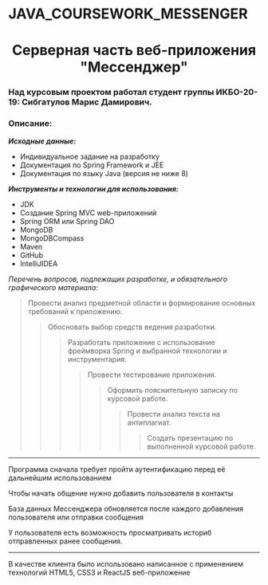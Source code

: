 # JAVA_COURSEWORK_MESSENGER

<h1 align ="center">Серверная часть веб-приложения "Мессенджер"</h1>

### Над курсовым проектом работал студент группы ИКБО-20-19: Сибгатулов Марис Дамирович.

### Описание:

***Исходные данные:***

- Индивидуальное задание на разработку
- Документация по Spring Framework и JEE
- Документация по языку Java (версия не ниже 8)

***Инструменты и технологии для использования:***

- JDK
- Создание Spring MVC web-приложений
- Spring ORM или Spring DAO
- MongoDB
- MongoDBCompass
- Maven
- GitHub
- IntelliJIDEA

*Перечень вопросов, подлежащих разработке, и обязательного графического материала:*

> Провести анализ предметной области и формирование основных требований к приложению.
>> Обосновать выбор средств ведения разработки.
>>> Разработать приложение с использование фреймворка Spring и выбранной технологии и инструментария.
>>>> Провести тестирование приложения.
>>>>> Оформить пояснительную записку по курсовой работе.
>>>>>> Провести анализ текста на антиплагиат.
>>>>>>> Создать презентацию по выполненной курсовой работе.

***

Программа сначала требует пройти аутентификацию перед её дальнейшим использованием

Чтобы начать общение нужно добавить пользователя в контакты

База данных Мессенджера обновляется после каждого добавления пользователя или отправки сообщения

У пользователя есть возможность просматривать историб отправленных ранее сообщения.

***

В качестве клиента было использовано написанное с применением технологий HTML5, CSS3 и ReactJS веб-приложение
